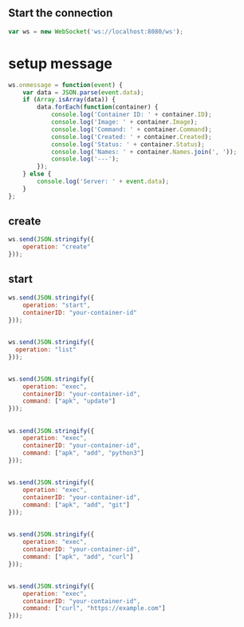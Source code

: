 ## Start the connection
```javascript
var ws = new WebSocket('ws://localhost:8080/ws');
```

# setup message
```javascript
ws.onmessage = function(event) {
    var data = JSON.parse(event.data);
    if (Array.isArray(data)) {
        data.forEach(function(container) {
            console.log('Container ID: ' + container.ID);
            console.log('Image: ' + container.Image);
            console.log('Command: ' + container.Command);
            console.log('Created: ' + container.Created);
            console.log('Status: ' + container.Status);
            console.log('Names: ' + container.Names.join(', '));
            console.log('---');
        });
    } else {
        console.log('Server: ' + event.data);
    }
};
```

## create
```javascript
ws.send(JSON.stringify({
    operation: "create"
}));
```


## start
```javascript
ws.send(JSON.stringify({
    operation: "start",
    containerID: "your-container-id"
}));
```


##
```javascript
ws.send(JSON.stringify({
  operation: "list"
}));
```

##
```javascript
ws.send(JSON.stringify({
    operation: "exec",
    containerID: "your-container-id",
    command: ["apk", "update"]
}));
```

##
```javascript
ws.send(JSON.stringify({
    operation: "exec",
    containerID: "your-container-id",
    command: ["apk", "add", "python3"]
}));
```

##
```javascript
ws.send(JSON.stringify({
    operation: "exec",
    containerID: "your-container-id",
    command: ["apk", "add", "git"]
}));
```


##
```javascript
ws.send(JSON.stringify({
    operation: "exec",
    containerID: "your-container-id",
    command: ["apk", "add", "curl"]
}));
```


##
```javascript
ws.send(JSON.stringify({
    operation: "exec",
    containerID: "your-container-id",
    command: ["curl", "https://example.com"]
}));
```

